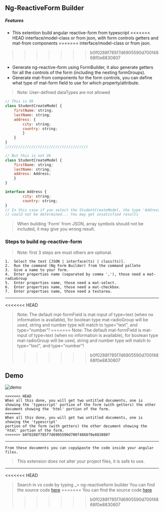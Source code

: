 ## Ng-ReactiveForm Builder
##### Features
- This extention build angular reactive-form from typescript
<<<<<<< HEAD
interface/model-class or from json, with form controls getters and mat-from components
=======
interface/model-class or from json.
>>>>>>> b0f0288f785f7d6905590d700f4868f0e8830807
- Generate ng-reactive-form using FormBuilder, it also generate getters
for all the controls of the form (including the nesting formGroups).
- Generate mat-from components for the form controls, you can define what type of mat-form field to use for which property/attribute.

> Note: User-defined dataTypes are not allowed

```js
// This is Ok
class StudentCreateModel {
    firstName: string;
    lastName: string;
    address: {
        city: string;
        country: string;
        }
    }
}
//////////////////////////////////////

// But this is not Ok
class StudentCreateModel {
    firstName: string;
    lastName: string;
    address: Address;
    }
}

interface Address {
        city: string;
        country: string;
}
// In this case if you select the StudentCreateModel, the type 'Address' 
// could not be determined... You may get unsatisfied results
```
> When building 'Form' from JSON, array symbols should not be included, it may give you wrong result.
### Steps to build ng-reactive-form
> Note: first 3 steps are must others are optional.
```
1.  Select the text [JSON | interface(ts) | class(ts)].
2.  Run the command (Ng Form Builder) from the command pallete
3.  Give a name to your form.
4.  Enter properties name (separated by comma ','), those need a mat-radioGroup
5.  Enter properties name, those need a mat-select.
6.  Enter properties name, those need a mat-checkbox.
7.  Enter properties name, those need a textarea.
```
*********************************************************************
<<<<<<< HEAD
> Note: The default mat-formField is mat-input of type=text (when no information is available), for boolean type mat-radioGroup will be used, string and number type will match to type="text", and type="number"!
=======
> Note: The default mat-formField is mat-input of type=text (when no information is available),
for boolean type mat-radioGroup will be used, string and number type will match to type="text", and type="number"!
>>>>>>> b0f0288f785f7d6905590d700f4868f0e8830807

## Demo
![demo](demo.gif)

```
<<<<<<< HEAD
When all this done, you will get two untitled documents, one is showing the 'typescript' portion of the form (with getters) the other document showing the 'html' portion of the form.
=======
When all this done, you will get two untitled documents, one is showing the 'typescript'
portion of the form (with getters) the other document showing the 'html' portion of the form.
>>>>>>> b0f0288f785f7d6905590d700f4868f0e8830807
```
********************************************************************
```
From these documents you can copy&paste the code inside your angular files.
```
> This extension does not alter your project files, it is safe to use.
------------------------
<<<<<<< HEAD
> Search in vs code by typing _> ng-reactiveform builder
> You can find the source code [here](https://github.com/nzasif/ngformbuilder.git)
=======
> You can find the source code [here](https://github.com/nzasif/ngformbuilder.git)
>>>>>>> b0f0288f785f7d6905590d700f4868f0e8830807
